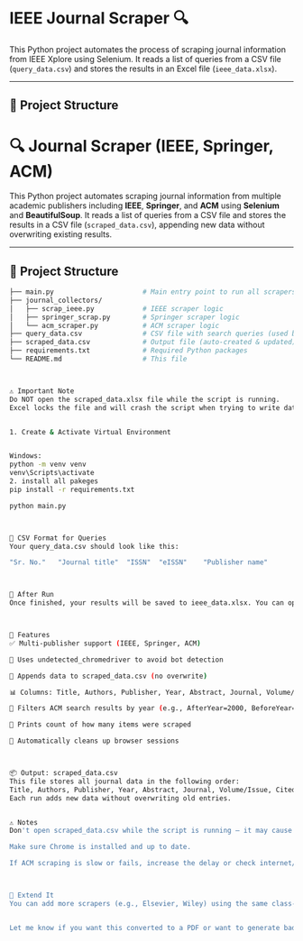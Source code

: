 # IEEE Journal Scraper 🔍

This Python project automates the process of scraping journal information from IEEE Xplore using Selenium. It reads a list of queries from a CSV file (`query_data.csv`) and stores the results in an Excel file (`ieee_data.xlsx`).

---

## 📁 Project Structure

# 🔍 Journal Scraper (IEEE, Springer, ACM)

This Python project automates scraping journal information from multiple academic publishers including **IEEE**, **Springer**, and **ACM** using **Selenium** and **BeautifulSoup**. It reads a list of queries from a CSV file and stores the results in a CSV file (`scraped_data.csv`), appending new data without overwriting existing results.

---

## 📁 Project Structure

```bash
├── main.py                      # Main entry point to run all scrapers
├── journal_collectors/
│   ├── scrap_ieee.py            # IEEE scraper logic
│   ├── springer_scrap.py        # Springer scraper logic
│   └── acm_scraper.py           # ACM scraper logic
├── query_data.csv               # CSV file with search queries (used by all scrapers)
├── scraped_data.csv             # Output file (auto-created & updated)
├── requirements.txt             # Required Python packages
└── README.md                    # This file



⚠️ Important Note
Do NOT open the scraped_data.xlsx file while the script is running.
Excel locks the file and will crash the script when trying to write data.


1. Create & Activate Virtual Environment


Windows:
python -m venv venv
venv\Scripts\activate
2. install all pakeges 
pip install -r requirements.txt

python main.py



📄 CSV Format for Queries
Your query_data.csv should look like this:

"Sr. No."	"Journal title"  "ISSN"	 "eISSN"	"Publisher name"



🧹 After Run
Once finished, your results will be saved to ieee_data.xlsx. You can open it to view the data after the script is fully done.



🧪 Features
✅ Multi-publisher support (IEEE, Springer, ACM)

🧠 Uses undetected_chromedriver to avoid bot detection

📄 Appends data to scraped_data.csv (no overwrite)

📊 Columns: Title, Authors, Publisher, Year, Abstract, Journal, Volume/Issue, Cited By

📅 Filters ACM search results by year (e.g., AfterYear=2000, BeforeYear=2020)

🔢 Prints count of how many items were scraped

🧹 Automatically cleans up browser sessions



📦 Output: scraped_data.csv
This file stores all journal data in the following order:
Title, Authors, Publisher, Year, Abstract, Journal, Volume/Issue, Cited By
Each run adds new data without overwriting old entries.


⚠️ Notes
Don't open scraped_data.csv while the script is running — it may cause write errors.

Make sure Chrome is installed and up to date.

If ACM scraping is slow or fails, increase the delay or check internet/captcha issues.



🚀 Extend It
You can add more scrapers (e.g., Elsevier, Wiley) using the same class-based pattern. Just follow the structure of existing scrapers and plug into main.py.


Let me know if you want this converted to a PDF or want to generate badges (PyPI, Python version, etc.) for GitHub.
